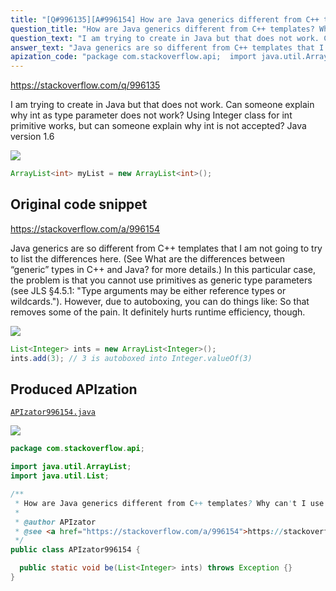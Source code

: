 ```yaml
---
title: "[Q#996135][A#996154] How are Java generics different from C++ templates? Why can't I use int as a parameter?"
question_title: "How are Java generics different from C++ templates? Why can't I use int as a parameter?"
question_text: "I am trying to create in Java but that does not work. Can someone explain why int as type parameter does not work? Using Integer class for int primitive works, but can someone explain why int is not accepted? Java version 1.6"
answer_text: "Java generics are so different from C++ templates that I am not going to try to list the differences here. (See What are the differences between “generic” types in C++ and Java? for more details.) In this particular case, the problem is that you cannot use primitives as generic type parameters (see JLS §4.5.1: \"Type arguments may be either reference types or wildcards.\"). However, due to autoboxing, you can do things like: So that removes some of the pain. It definitely hurts runtime efficiency, though."
apization_code: "package com.stackoverflow.api;  import java.util.ArrayList; import java.util.List;  /**  * How are Java generics different from C++ templates? Why can't I use int as a parameter?  *  * @author APIzator  * @see <a href=\"https://stackoverflow.com/a/996154\">https://stackoverflow.com/a/996154</a>  */ public class APIzator996154 {    public static void be(List<Integer> ints) throws Exception {} }"
---
```


https://stackoverflow.com/q/996135

I am trying to create
in Java but that does not work.
Can someone explain why int as type parameter does not work?
Using Integer class for int primitive works, but can someone explain why int is not accepted?
Java version 1.6


<div class="code-logo"><img src="/stackoverflow.png" /></div>

```java
ArrayList<int> myList = new ArrayList<int>();
```


## Original code snippet

https://stackoverflow.com/a/996154

Java generics are so different from C++ templates that I am not going to try to list the differences here. (See What are the differences between “generic” types in C++ and Java? for more details.)
In this particular case, the problem is that you cannot use primitives as generic type parameters (see JLS §4.5.1: &quot;Type arguments may be either reference types or wildcards.&quot;).
However, due to autoboxing, you can do things like:
So that removes some of the pain. It definitely hurts runtime efficiency, though.

<div class="code-logo"><img src="/stackoverflow.png" /></div>

```java
List<Integer> ints = new ArrayList<Integer>();
ints.add(3); // 3 is autoboxed into Integer.valueOf(3)
```

## Produced APIzation

[`APIzator996154.java`](https://github.com/pasqualesalza/apization/raw/main/data/search/APIzator996154.java)

<div class="code-logo"><img src="/apizator.png" /></div>

```java
package com.stackoverflow.api;

import java.util.ArrayList;
import java.util.List;

/**
 * How are Java generics different from C++ templates? Why can't I use int as a parameter?
 *
 * @author APIzator
 * @see <a href="https://stackoverflow.com/a/996154">https://stackoverflow.com/a/996154</a>
 */
public class APIzator996154 {

  public static void be(List<Integer> ints) throws Exception {}
}

```